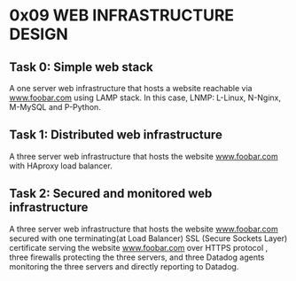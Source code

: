 # 0x09 WEB INFRASTRUCTURE DESIGN
## Task 0: Simple web stack
A one server web infrastructure that hosts a website reachable via www.foobar.com using LAMP stack.
In this case, LNMP: L-Linux, N-Nginx, M-MySQL and P-Python.
## Task 1: Distributed web infrastructure
A three server web infrastructure that hosts the website www.foobar.com with HAproxy load balancer.
## Task 2: Secured and monitored web infrastructure
A three server web infrastructure that hosts the website www.foobar.com secured with one terminating(at Load Balancer) SSL (Secure Sockets Layer) certificate serving the website www.foobar.com over HTTPS protocol , three firewalls protecting the three servers, and three Datadog agents monitoring the three servers and directly reporting to Datadog.
